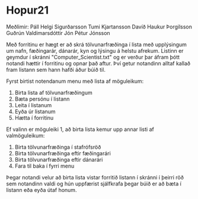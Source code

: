 # Hopur21

Meðlimir:
Páll Helgi Sigurðarsson
Tumi Kjartansson
Davíð Haukur Þorgilsson
Guðrún Valdimarsdóttir
Jón Pétur Jónsson

Með forritinu er hægt er að skrá tölvunarfræðinga í lista með upplýsingum um nafn, fæðingarár, dánarár, kyn og lýsingu á helstu afrekum.
Listinn er geymdur í skránni "Computer_Scientist.txt" og er verður þar áfram þótt notandi hættir í forritinu og opnar það aftur. Því getur
notandinn alltaf kallað fram listann sem hann hafði áður búið til.

Fyrst birtist notendanum menu með lista af möguleikum:
1. Birta lista af tölvunarfræðingum
2. Bæta persónu í listann
3. Leita í listanum
4. Eyða úr listanum
5. Hætta í forritinu

Ef valinn er möguleiki 1, að birta lista kemur upp annar listi af valmöguleikum:
1. Birta tölvunarfræðinga í stafrófsröð
2. Birta tölvunarfræðinga eftir fæðingarári
3. Birta tölvunarfræðinga eftir dánarári
0. Fara til baka í fyrri menu

Þegar notandi velur að birta lista vistar forritið listann í skránni í þeirri röð sem notandinn valdi og hún uppfærist sjálfkrafa 
þegar búið er að bæta í listann eða eyða útaf honum. 
